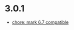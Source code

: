 # 3.0.1
- [chore: mark 6.7 compatible](https://github.com/FriendsOfShopware/FroshPlatformFilterSearch/commit/d9b70d3)